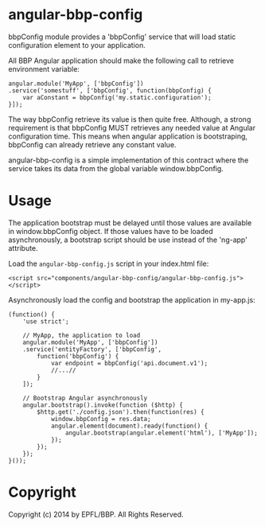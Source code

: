 angular-bbp-config
==================

bbpConfig module provides a 'bbpConfig' service
that will load static configuration element to your application.

All BBP Angular application should make the following call to retrieve
environment variable:

```
angular.module('MyApp', ['bbpConfig'])
.service('somestuff', ['bbpConfig', function(bbpConfig) {
    var aConstant = bbpConfig('my.static.configuration');
}]);
```

The way bbpConfig retrieve its value is then quite free. Although, a strong
requirement is that bbpConfig MUST retrieves any needed value
at Angular configuration time. This means when angular application is
bootstraping, bbpConfig can already retrieve any constant value.

angular-bbp-config is a simple implementation of this contract where the
service takes its data from the global variable window.bbpConfig.

Usage
=====

The application bootstrap must be delayed until those values are available
in window.bbpConfig object. If those values have to be loaded asynchronously,
a bootstrap script should be use instead of the 'ng-app' attribute.

Load the `angular-bbp-config.js` script in your index.html file:

```
<script src="components/angular-bbp-config/angular-bbp-config.js"></script>
```

Asynchronously load the config and bootstrap the application in my-app.js:

```
(function() {
    'use strict';

    // MyApp, the application to load
    angular.module('MyApp', ['bbpConfig'])
    .service('entityFactory', ['bbpConfig',
        function('bbpConfig') {
            var endpoint = bbpConfig('api.document.v1');
            //...//
        }
    ]);

    // Bootstrap Angular asynchronously
    angular.bootstrap().invoke(function ($http) {
        $http.get('./config.json').then(function(res) {
            window.bbpConfig = res.data;
            angular.element(document).ready(function() {
                angular.bootstrap(angular.element('html'), ['MyApp']);
            });
        });
    });
}());
```

Copyright
=========

Copyright (c) 2014 by EPFL/BBP. All Rights Reserved.
